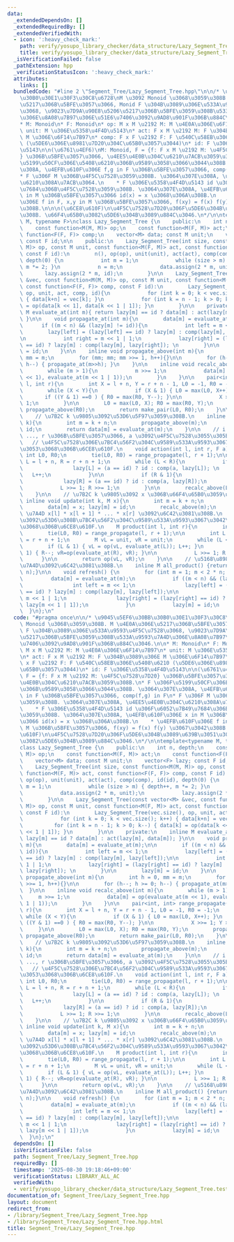 ```yaml
---
data:
  _extendedDependsOn: []
  _extendedRequiredBy: []
  _extendedVerifiedWith:
  - icon: ':heavy_check_mark:'
    path: verify/yosupo_library_checker/data_structure/Lazy_Segment_Tree.test.cpp
    title: verify/yosupo_library_checker/data_structure/Lazy_Segment_Tree.test.cpp
  _isVerificationFailed: false
  _pathExtension: hpp
  _verificationStatusIcon: ':heavy_check_mark:'
  attributes:
    links: []
  bundledCode: "#line 2 \"Segment_Tree/Lazy_Segment_Tree.hpp\"\n\n/* \u9045\u5EF6\u30BB\
    \u30B0\u30E1\u30F3\u30C8\u6728\nM \u3092 Monoid \u3068\u3059\u308B. M \u4E0A\u306E\
    \u5217\u306B\u5BFE\u3057\u3066, Monid F \u304B\u3089\u306E\u533A\u9593\u4F5C\u7528\
    \u3068, \u9023\u7D9A\u90E8\u5206\u5217\u306B\u5BFE\u3059\u308B\u533A\u9593\u7A4D\
    \u306E\u8A08\u7B97\u306E\u51E6\u7406\u3092\u9AD8\u901F\u306B\u884C\u3046.\n\n\
    * M: Monoid\n* F: Monoid\n* op: M x M \u2192 M: M \u4E0A\u306E\u6F14\u7B97\n*\
    \ unit: M \u306E\u5358\u4F4D\u5143\n* act: F x M \u2192 M: F \u304B\u3089\u306E\
    \ M \u306E\u6F14\u7B97\n* comp: F x F \u2192 F: F \u540C\u58EB\u306E\u5408\u6210\
    \ (\u5DE6\u306E\u8981\u7D20\u304C\u65B0\u3057\u3044)\n* id: F \u306E\u5358\u4F4D\
    \u5143\n\n(\u6761\u4EF6)\nM: Monoid, F = {f: F x M \u2192 M: \u4F5C\u7528\u7D20\
    } \u306B\u5BFE\u3057\u3066, \u4EE5\u4E0B\u304C\u6210\u7ACB\u3059\u308B.\n* F \u306F\
    \u5199\u50CF\u306E\u5408\u6210\u306B\u9589\u3058\u3066\u3044\u308B. \u3064\u307E\
    \u308A, \u4EFB\u610F\u306E f,g in F \u306B\u5BFE\u3057\u3066, comp(f,g) in F\n\
    * F \u306F M \u306B\u4F5C\u7528\u3059\u308B. \u3064\u307E\u308A, \u4EE5\u4E0B\u304C\
    \u6210\u308A\u7ACB\u3064.\n    * F \u306E\u5358\u4F4D\u5143 id \u306F\u6052\u7B49\
    \u7684\u306B\u4F5C\u7528\u3059\u308B. \u3064\u307E\u308A, \u4EFB\u610F\u306E x\
    \ in M \u306B\u5BFE\u3057\u3066 id(x) = x \u3068\u306A\u308B.\n    * \u4EFB\u610F\
    \u306E f in F, x,y in M \u306B\u5BFE\u3057\u3066, f(xy) = f(x) f(y) \u3067\u3042\
    \u308B.\n\n\n(\u6CE8\u610F)\n\u4F5C\u7528\u7D20\u306F\u5DE6\u304B\u3089\u639B\u3051\
    \u308B. \u66F4\u65B0\u3082\u5DE6\u304B\u3089\u884C\u3046.\n*/\n\ntemplate<typename\
    \ M, typename F>\nclass Lazy_Segment_Tree {\n    public:\n    int n, depth;\n\
    \    const function<M(M, M)> op;\n    const function<M(F, M)> act;\n    const\
    \ function<F(F, F)> comp;\n    vector<M> data; const M unit;\n    vector<F> lazy;\
    \ const F id;\n\n    public:\n    Lazy_Segment_Tree(int size, const function<M(M,\
    \ M)> op, const M unit, const function<M(F, M)> act, const function<F(F, F)> comp,\
    \ const F id):\n        n(), op(op), unit(unit), act(act), comp(comp), id(id),\
    \ depth(0) {\n            int m = 1;\n            while (size > m) { depth++,\
    \ m *= 2; }\n            n = m;\n            data.assign(2 * m, unit);\n     \
    \       lazy.assign(2 * m, id);\n        }\n\n    Lazy_Segment_Tree(const vector<M>\
    \ &vec, const function<M(M, M)> op, const M unit, const function<M(F, M)> act,\
    \ const function<F(F, F)> comp, const F id):\n        Lazy_Segment_Tree(vec.size(),\
    \ op, unit, act, comp, id){\n            for (int k = 0; k < vec.size(); k++)\
    \ { data[k+n] = vec[k]; }\n            for (int k = n - 1; k > 0; k--) { data[k]\
    \ = op(data[k << 1], data[k << 1 | 1]); }\n        }\n\n    private:\n    inline\
    \ M evaluate_at(int m){ return lazy[m] == id ? data[m] : act(lazy[m], data[m]);\
    \ }\n\n    void propagate_at(int m){\n        data[m] = evaluate_at(m);\n\n  \
    \      if ((m < n) && (lazy[m] != id)){\n            int left = m << 1;\n    \
    \        lazy[left] = (lazy[left] == id) ? lazy[m] : comp(lazy[m], lazy[left]);\n\
    \n            int right = m << 1 | 1;\n            lazy[right] = (lazy[right]\
    \ == id) ? lazy[m] : comp(lazy[m], lazy[right]); \n        }\n\n        lazy[m]\
    \ = id;\n    }\n\n    inline void propagate_above(int m){\n        int h = 0,\
    \ mm = m;\n        for (mm; mm; mm >>= 1, h++){}\n\n        for (h--; h >= 0;\
    \ h--) { propagate_at(m>>h); }\n    }\n\n    inline void recalc_above(int m){\n\
    \        while (m > 1){\n            m >>= 1;\n            data[m] = op(evaluate_at(m\
    \ << 1), evaluate_at(m << 1 | 1));\n        }\n    }\n\n    pair<int, int> range_propagate(int\
    \ l, int r){\n        int X = l + n, Y = r + n - 1, L0 = -1, R0 = -1;\n    \n\
    \        while (X < Y){\n            if (X & 1) { L0 = max(L0, X++); }\n     \
    \       if ((Y & 1) ==0 ) { R0 = max(R0, Y--); }\n\n            X >>= 1; Y >>=\
    \ 1;\n        }\n\n        L0 = max(L0, X); R0 = max(R0, Y);\n        propagate_above(L0);\
    \ propagate_above(R0);\n        return make_pair(L0, R0);\n    }\n\n    public:\n\
    \    // \u7B2C k \u9805\u3092\u53D6\u5F97\u3059\u308B.\n    inline M operator[](int\
    \ k){\n        int m = k + n;\n        propagate_above(m);\n        lazy[m] =\
    \ id;\n        return data[m] = evaluate_at(m);\n    }\n\n    // i = l, l + 1,\
    \ ..., r \u306B\u5BFE\u3057\u3066, a \u3092\u4F5C\u7528\u3055\u305B\u308B.\n \
    \   // \u4F5C\u7528\u306E\u7BC4\u56F2\u304C\u9589\u533A\u9593\u3067\u3042\u308B\
    \u3053\u3068\u306B\u6CE8\u610F.\n    void action(int l, int r, F a){\n       \
    \ int L0, R0;\n        tie(L0, R0) = range_propagate(l, r + 1);\n\n        int\
    \ L = l + n, R = r + n + 1;\n        while (L < R){\n            if (L & 1){\n\
    \                lazy[L] = (a == id) ? id : comp(a, lazy[L]); \n             \
    \   L++;\n            }\n\n            if (R & 1){\n                R--;\n   \
    \             lazy[R] = (a == id) ? id : comp(a, lazy[R]);\n            }\n\n\
    \            L >>= 1; R >>= 1;\n        }\n\n        recalc_above(L0); recalc_above(R0);\n\
    \    }\n\n    // \u7B2C k \u9805\u3092 x \u306B\u66F4\u65B0\u3059\u308B.\n   \
    \ inline void update(int k, M x){\n        int m = k + n;\n        propagate_above(m);\n\
    \        data[m] = x; lazy[m] = id;\n        recalc_above(m);\n    }\n\n    //\
    \ \u7A4D x[l] * x[l + 1] * ... * x[r] \u3092\u6C42\u3081\u308B.\n    // \u7A4D\
    \u3092\u53D6\u308B\u7BC4\u56F2\u304C\u9589\u533A\u9593\u3067\u3042\u308B\u3053\
    \u3068\u306B\u6CE8\u610F.\n    M product(int l, int r){\n        int L0, R0;\n\
    \        tie(L0, R0) = range_propagate(l, r + 1);\n\n        int L = l + n, R\
    \ = r + n + 1;\n        M vL = unit, vR = unit;\n        while (L < R){\n    \
    \        if (L & 1) { vL = op(vL, evaluate_at(L)); L++; }\n            if (R &\
    \ 1) { R--; vR=op(evaluate_at(R), vR); }\n\n            L >>= 1; R >>= 1;\n  \
    \      }\n\n        return op(vL, vR);\n    }\n\n    // \u5168\u8981\u7D20\u306E\
    \u7A4D\u3092\u6C42\u3081\u308B.\n    inline M all_product() {return product(0,\
    \ n);}\n\n    void refresh() {\n        for (int m = 1; m < 2 * n; m++){\n   \
    \         data[m] = evaluate_at(m);\n            if ((m < n) && (lazy[m] != id)){\n\
    \                int left = m << 1;\n                lazy[left] = (lazy[left]\
    \ == id) ? lazy[m] : comp(lazy[m], lazy[left]);\n\n                int right =\
    \ m << 1 | 1;\n                lazy[right] = (lazy[right] == id) ? lazy[m] : comp(lazy[m],\
    \ lazy[m << 1 | 1]);\n            }\n            lazy[m] = id;\n        }\n  \
    \  }\n};\n"
  code: "#pragma once\n\n/* \u9045\u5EF6\u30BB\u30B0\u30E1\u30F3\u30C8\u6728\nM \u3092\
    \ Monoid \u3068\u3059\u308B. M \u4E0A\u306E\u5217\u306B\u5BFE\u3057\u3066, Monid\
    \ F \u304B\u3089\u306E\u533A\u9593\u4F5C\u7528\u3068, \u9023\u7D9A\u90E8\u5206\
    \u5217\u306B\u5BFE\u3059\u308B\u533A\u9593\u7A4D\u306E\u8A08\u7B97\u306E\u51E6\
    \u7406\u3092\u9AD8\u901F\u306B\u884C\u3046.\n\n* M: Monoid\n* F: Monoid\n* op:\
    \ M x M \u2192 M: M \u4E0A\u306E\u6F14\u7B97\n* unit: M \u306E\u5358\u4F4D\u5143\
    \n* act: F x M \u2192 M: F \u304B\u3089\u306E M \u306E\u6F14\u7B97\n* comp: F\
    \ x F \u2192 F: F \u540C\u58EB\u306E\u5408\u6210 (\u5DE6\u306E\u8981\u7D20\u304C\
    \u65B0\u3057\u3044)\n* id: F \u306E\u5358\u4F4D\u5143\n\n(\u6761\u4EF6)\nM: Monoid,\
    \ F = {f: F x M \u2192 M: \u4F5C\u7528\u7D20} \u306B\u5BFE\u3057\u3066, \u4EE5\
    \u4E0B\u304C\u6210\u7ACB\u3059\u308B.\n* F \u306F\u5199\u50CF\u306E\u5408\u6210\
    \u306B\u9589\u3058\u3066\u3044\u308B. \u3064\u307E\u308A, \u4EFB\u610F\u306E f,g\
    \ in F \u306B\u5BFE\u3057\u3066, comp(f,g) in F\n* F \u306F M \u306B\u4F5C\u7528\
    \u3059\u308B. \u3064\u307E\u308A, \u4EE5\u4E0B\u304C\u6210\u308A\u7ACB\u3064.\n\
    \    * F \u306E\u5358\u4F4D\u5143 id \u306F\u6052\u7B49\u7684\u306B\u4F5C\u7528\
    \u3059\u308B. \u3064\u307E\u308A, \u4EFB\u610F\u306E x in M \u306B\u5BFE\u3057\
    \u3066 id(x) = x \u3068\u306A\u308B.\n    * \u4EFB\u610F\u306E f in F, x,y in\
    \ M \u306B\u5BFE\u3057\u3066, f(xy) = f(x) f(y) \u3067\u3042\u308B.\n\n\n(\u6CE8\
    \u610F)\n\u4F5C\u7528\u7D20\u306F\u5DE6\u304B\u3089\u639B\u3051\u308B. \u66F4\u65B0\
    \u3082\u5DE6\u304B\u3089\u884C\u3046.\n*/\n\ntemplate<typename M, typename F>\n\
    class Lazy_Segment_Tree {\n    public:\n    int n, depth;\n    const function<M(M,\
    \ M)> op;\n    const function<M(F, M)> act;\n    const function<F(F, F)> comp;\n\
    \    vector<M> data; const M unit;\n    vector<F> lazy; const F id;\n\n    public:\n\
    \    Lazy_Segment_Tree(int size, const function<M(M, M)> op, const M unit, const\
    \ function<M(F, M)> act, const function<F(F, F)> comp, const F id):\n        n(),\
    \ op(op), unit(unit), act(act), comp(comp), id(id), depth(0) {\n            int\
    \ m = 1;\n            while (size > m) { depth++, m *= 2; }\n            n = m;\n\
    \            data.assign(2 * m, unit);\n            lazy.assign(2 * m, id);\n\
    \        }\n\n    Lazy_Segment_Tree(const vector<M> &vec, const function<M(M,\
    \ M)> op, const M unit, const function<M(F, M)> act, const function<F(F, F)> comp,\
    \ const F id):\n        Lazy_Segment_Tree(vec.size(), op, unit, act, comp, id){\n\
    \            for (int k = 0; k < vec.size(); k++) { data[k+n] = vec[k]; }\n  \
    \          for (int k = n - 1; k > 0; k--) { data[k] = op(data[k << 1], data[k\
    \ << 1 | 1]); }\n        }\n\n    private:\n    inline M evaluate_at(int m){ return\
    \ lazy[m] == id ? data[m] : act(lazy[m], data[m]); }\n\n    void propagate_at(int\
    \ m){\n        data[m] = evaluate_at(m);\n\n        if ((m < n) && (lazy[m] !=\
    \ id)){\n            int left = m << 1;\n            lazy[left] = (lazy[left]\
    \ == id) ? lazy[m] : comp(lazy[m], lazy[left]);\n\n            int right = m <<\
    \ 1 | 1;\n            lazy[right] = (lazy[right] == id) ? lazy[m] : comp(lazy[m],\
    \ lazy[right]); \n        }\n\n        lazy[m] = id;\n    }\n\n    inline void\
    \ propagate_above(int m){\n        int h = 0, mm = m;\n        for (mm; mm; mm\
    \ >>= 1, h++){}\n\n        for (h--; h >= 0; h--) { propagate_at(m>>h); }\n  \
    \  }\n\n    inline void recalc_above(int m){\n        while (m > 1){\n       \
    \     m >>= 1;\n            data[m] = op(evaluate_at(m << 1), evaluate_at(m <<\
    \ 1 | 1));\n        }\n    }\n\n    pair<int, int> range_propagate(int l, int\
    \ r){\n        int X = l + n, Y = r + n - 1, L0 = -1, R0 = -1;\n    \n       \
    \ while (X < Y){\n            if (X & 1) { L0 = max(L0, X++); }\n            if\
    \ ((Y & 1) ==0 ) { R0 = max(R0, Y--); }\n\n            X >>= 1; Y >>= 1;\n   \
    \     }\n\n        L0 = max(L0, X); R0 = max(R0, Y);\n        propagate_above(L0);\
    \ propagate_above(R0);\n        return make_pair(L0, R0);\n    }\n\n    public:\n\
    \    // \u7B2C k \u9805\u3092\u53D6\u5F97\u3059\u308B.\n    inline M operator[](int\
    \ k){\n        int m = k + n;\n        propagate_above(m);\n        lazy[m] =\
    \ id;\n        return data[m] = evaluate_at(m);\n    }\n\n    // i = l, l + 1,\
    \ ..., r \u306B\u5BFE\u3057\u3066, a \u3092\u4F5C\u7528\u3055\u305B\u308B.\n \
    \   // \u4F5C\u7528\u306E\u7BC4\u56F2\u304C\u9589\u533A\u9593\u3067\u3042\u308B\
    \u3053\u3068\u306B\u6CE8\u610F.\n    void action(int l, int r, F a){\n       \
    \ int L0, R0;\n        tie(L0, R0) = range_propagate(l, r + 1);\n\n        int\
    \ L = l + n, R = r + n + 1;\n        while (L < R){\n            if (L & 1){\n\
    \                lazy[L] = (a == id) ? id : comp(a, lazy[L]); \n             \
    \   L++;\n            }\n\n            if (R & 1){\n                R--;\n   \
    \             lazy[R] = (a == id) ? id : comp(a, lazy[R]);\n            }\n\n\
    \            L >>= 1; R >>= 1;\n        }\n\n        recalc_above(L0); recalc_above(R0);\n\
    \    }\n\n    // \u7B2C k \u9805\u3092 x \u306B\u66F4\u65B0\u3059\u308B.\n   \
    \ inline void update(int k, M x){\n        int m = k + n;\n        propagate_above(m);\n\
    \        data[m] = x; lazy[m] = id;\n        recalc_above(m);\n    }\n\n    //\
    \ \u7A4D x[l] * x[l + 1] * ... * x[r] \u3092\u6C42\u3081\u308B.\n    // \u7A4D\
    \u3092\u53D6\u308B\u7BC4\u56F2\u304C\u9589\u533A\u9593\u3067\u3042\u308B\u3053\
    \u3068\u306B\u6CE8\u610F.\n    M product(int l, int r){\n        int L0, R0;\n\
    \        tie(L0, R0) = range_propagate(l, r + 1);\n\n        int L = l + n, R\
    \ = r + n + 1;\n        M vL = unit, vR = unit;\n        while (L < R){\n    \
    \        if (L & 1) { vL = op(vL, evaluate_at(L)); L++; }\n            if (R &\
    \ 1) { R--; vR=op(evaluate_at(R), vR); }\n\n            L >>= 1; R >>= 1;\n  \
    \      }\n\n        return op(vL, vR);\n    }\n\n    // \u5168\u8981\u7D20\u306E\
    \u7A4D\u3092\u6C42\u3081\u308B.\n    inline M all_product() {return product(0,\
    \ n);}\n\n    void refresh() {\n        for (int m = 1; m < 2 * n; m++){\n   \
    \         data[m] = evaluate_at(m);\n            if ((m < n) && (lazy[m] != id)){\n\
    \                int left = m << 1;\n                lazy[left] = (lazy[left]\
    \ == id) ? lazy[m] : comp(lazy[m], lazy[left]);\n\n                int right =\
    \ m << 1 | 1;\n                lazy[right] = (lazy[right] == id) ? lazy[m] : comp(lazy[m],\
    \ lazy[m << 1 | 1]);\n            }\n            lazy[m] = id;\n        }\n  \
    \  }\n};\n"
  dependsOn: []
  isVerificationFile: false
  path: Segment_Tree/Lazy_Segment_Tree.hpp
  requiredBy: []
  timestamp: '2025-08-30 19:18:46+09:00'
  verificationStatus: LIBRARY_ALL_AC
  verifiedWith:
  - verify/yosupo_library_checker/data_structure/Lazy_Segment_Tree.test.cpp
documentation_of: Segment_Tree/Lazy_Segment_Tree.hpp
layout: document
redirect_from:
- /library/Segment_Tree/Lazy_Segment_Tree.hpp
- /library/Segment_Tree/Lazy_Segment_Tree.hpp.html
title: Segment_Tree/Lazy_Segment_Tree.hpp
---
```

